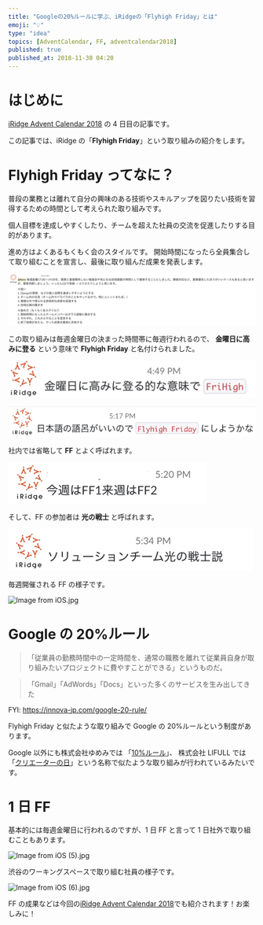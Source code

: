 ```yaml
---
title: "Googleの20%ルールに学ぶ、iRidgeの「Flyhigh Friday」とは"
emoji: "💡"
type: "idea"
topics: [AdventCalendar, FF, adventcalendar2018]
published: true
published_at: 2018-11-30 04:20
---
```


# はじめに

[iRidge Advent Calendar 2018](https://qiita.com/advent-calendar/2018/iridge) の 4 日目の記事です。

この記事では、iRidge の「**Flyhigh Friday**」という取り組みの紹介をします。

# Flyhigh Friday ってなに？

普段の業務とは離れて自分の興味のある技術やスキルアップを図りたい技術を習得するための時間として考えられた取り組みです。

個人目標を達成しやすくしたり、チームを超えた社員の交流を促進したりする目的があります。

進め方はよくあるもくもく会のスタイルです。
開始時間になったら全員集合して取り組むことを宣言し、最後に取り組んだ成果を発表します。

![image](/images/qiita/97b3f316-6304-638e-887a-3872498510da.png)

この取り組みは毎週金曜日の決まった時間帯に毎週行われるので、 **金曜日に高みに登る** という意味で **Flyhigh Friday** と名付けられました。

![image](/images/qiita/4bcdf4f0-5737-8af8-fc5d-662ddd935222.png)

![image](/images/qiita/74b7e312-352a-8893-7ec6-f6596533b686.png)

社内では省略して **FF** とよく呼ばれます。

![image](/images/qiita/155d28ef-1e54-7218-e36c-ba43e3e65894.png)

そして、FF の参加者は **光の戦士** と呼ばれます。

![image](/images/qiita/d50bdead-12b3-0374-de06-67c532a86b65.png)

毎週開催される FF の様子です。

![Image from iOS.jpg](/images/qiita/e2a22457-d72a-a002-23bc-0fac70cf60ec.png)

# Google の 20%ルール

> 「従業員の勤務時間中の一定時間を、通常の職務を離れて従業員自身が取り組みたいプロジェクトに費やすことができる」というものだ。

> 「Gmail」「AdWords」「Docs」といった多くのサービスを生み出してきた

FYI: https://innova-jp.com/google-20-rule/

Flyhigh Friday と似たような取り組みで Google の 20%ルールという制度があります。

Google 以外にも株式会社ゆめみでは 「[10%ルール](https://www.yumemi.co.jp/ja/company/welfare)」、 株式会社 LIFULL では「[クリエーターの日](https://lifull.com/company/bctw_japan/)」という名称で似たような取り組みが行われているみたいです。

# 1 日 FF

基本的には毎週金曜日に行われるのですが、1 日 FF と言って 1 日社外で取り組むこともあります。

![Image from iOS (5).jpg](/images/qiita/4d6059cd-1bde-6041-ab6b-0f6094aaebbe.png)

渋谷のワーキングスペースで取り組む社員の様子です。

![Image from iOS (6).jpg](/images/qiita/6059a20f-6daf-17c3-8e9f-8ccabf9404df.png)

FF の成果などは今回の[iRidge Advent Calendar 2018](https://qiita.com/advent-calendar/2018/iridge)でも紹介されます！お楽しみに！
